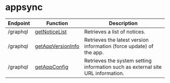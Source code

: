 # appsync

| Endpoint | Function | Description |
| --- | --- | --- |
| /graphql | [getNoticeList](graphql-getnoticelist-guestapi.md) | Retrieves a list of notices. |
| /graphql | [getAppVersionInfo](graphql-getappversioninfo-guestapi.md) | Retrieves the latest version information \(force update\) of the app. |
| /graphql | [getAppConfig](graphql-getappconfig-guestapi.md) | Retrieves the system setting information such as external site URL information. |

